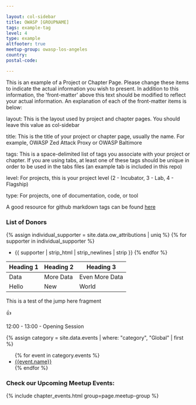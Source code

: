 ```yaml
---

layout: col-sidebar
title: OWASP [GROUPNAME]
tags: example-tag
level: 4
type: example
altfooter: true
meetup-group: owasp-los-angeles
country: 
postal-code: 

---
```


<link rel="stylesheet" href="/www-projectchapter-example/assets/css/styles.css">

<!-- rebuild 20 -->
This is an example of a Project or Chapter Page.  Please change these items to indicate the actual information you wish to present.  In addition to this information, the 'front-matter' above this text should be modified to reflect your actual information.  An explanation of each of the front-matter items is below:

layout: This is the layout used by project and chapter pages.  You should leave this value as col-sidebar

title: This is the title of your project or chapter page, usually the name.  For example, OWASP Zed Attack Proxy or OWASP Baltimore

tags: This is a space-delimited list of tags you associate with your project or chapter.  If you are using tabs, at least one of these tags should be unique in order to be used in the tabs files (an example tab is included in this repo) 

level: For projects, this is your project level (2 - Incubator, 3 - Lab, 4 - Flagship)

type: For projects, one of documentation, code, or tool

A good resource for github markdown tags can be found [here]([https://www2.owasp.org/migration)

### List of Donors

{% assign individual_supporter = site.data.ow_attributions | uniq %}
{% for supporter in individual_supporter %}
* {{ supporter | strip_html | strip_newlines | strip }}
{% endfor %}

| Heading 1 | Heading 2 | Heading 3 |
| --- | --- | --- |
| Data | More Data | Even More Data |
| Hello | New | World |


<section id="jumphere">
  This is a test of the jump here fragment
  </section>

:+1:

<a class='timeclass'>12:00 - 13:00 - Opening Session</a>

{% assign category = site.data.events | where: "category", "Global" | first %}
   <ul>
      {% for event in category.events %}
      <li><a href="{{event.url}}" target="_blank" rel="noopener">{{event.name}}</a></li>
      {% endfor %}
   </ul>
   
### Check our Upcoming Meetup Events:
{% include chapter_events.html group=page.meetup-group %}

<script type='text/javascript'>
  $(function(){
    $(".timeclass").hover(function() {
      utc_str = $(this).text();
      ndx = utc_str.indexOf(':');
      st_hour_str = utc_str.substring(0, ndx);
      st_min_str = utc_str.substring(ndx + 1, ndx + 3);
      utc_dt = luxon.DateTime.utc(2020, 06, 06, parseInt(st_hour_str), parseInt(st_min_str), 0);
      start_dt = utc_dt.setZone(luxon.DateTime.local().zoneName);

      ndx = utc_str.lastIndexOf(':');
      end_hour_str = utc_str.substring(ndx - 2, ndx - 1);
      end_min_str = utc_str.substring(ndx + 1, ndx + 3);
      utc_dt = luxon.DateTime.utc(2020, 06, 06, parseInt(end_hour_str), parseInt(end_min_str), 0);
      end_dt = utc_dt.setZone(luxon.DateTime.local().zoneName);
      popstr = start_dt.toLocaleString(luxon.DateTime.TIME_WITH_SECONDS) + ' to ' + end_dt.toLocaleString(luxon.DateTime.TIME_WITH_SHORT_OFFSET);
      $(this).prop('title', popstr);
    });
  });

  
</script>
